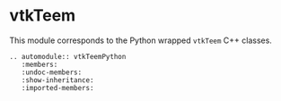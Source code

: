 # vtkTeem

This module corresponds to the Python wrapped ``vtkTeem`` C++ classes.

```{eval-rst}
.. automodule:: vtkTeemPython
   :members:
   :undoc-members:
   :show-inheritance:
   :imported-members:
```
